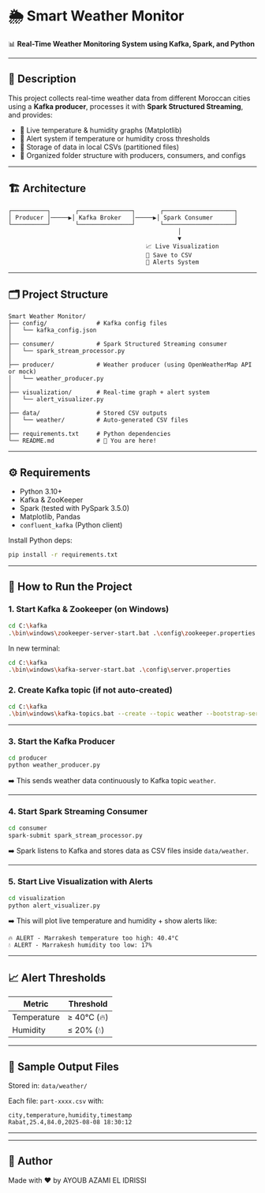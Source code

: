 # 🌦️ Smart Weather Monitor

📊 **Real-Time Weather Monitoring System using Kafka, Spark, and Python**

---

## 📌 Description

This project collects real-time weather data from different Moroccan cities using a **Kafka producer**, processes it with **Spark Structured Streaming**, and provides:

- 🔁 Live temperature & humidity graphs (Matplotlib)
- 🔔 Alert system if temperature or humidity cross thresholds
- 💾 Storage of data in local CSVs (partitioned files)
- 📁 Organized folder structure with producers, consumers, and configs

---

## 🏗️ Architecture

```
┌──────────┐       ┌───────────────┐       ┌────────────────────┐
│ Producer │─────▶│ Kafka Broker   │─────▶│ Spark Consumer      │
└──────────┘       └───────────────┘       └────────────────────┘
                                                │
                                                ▼
                                       📈 Live Visualization
                                       💾 Save to CSV
                                       🔔 Alerts System
```

---

## 🗂️ Project Structure

```
Smart Weather Monitor/
├── config/              # Kafka config files
│   └── kafka_config.json
│
├── consumer/            # Spark Structured Streaming consumer
│   └── spark_stream_processor.py
│
├── producer/            # Weather producer (using OpenWeatherMap API or mock)
│   └── weather_producer.py
│
├── visualization/       # Real-time graph + alert system
│   └── alert_visualizer.py
│
├── data/                # Stored CSV outputs
│   └── weather/         # Auto-generated CSV files
│
├── requirements.txt     # Python dependencies
└── README.md            # 📄 You are here!
```

---

## ⚙️ Requirements

- Python 3.10+
- Kafka & ZooKeeper
- Spark (tested with PySpark 3.5.0)
- Matplotlib, Pandas
- `confluent_kafka` (Python client)

Install Python deps:

```bash
pip install -r requirements.txt
```

---

## 🚀 How to Run the Project

### 1. Start Kafka & Zookeeper (on Windows)

```bash
cd C:\kafka
.\bin\windows\zookeeper-server-start.bat .\config\zookeeper.properties
```

In new terminal:

```bash
cd C:\kafka
.\bin\windows\kafka-server-start.bat .\config\server.properties
```

### 2. Create Kafka topic (if not auto-created)

```bash
cd C:\kafka
.\bin\windows\kafka-topics.bat --create --topic weather --bootstrap-server localhost:9092 --partitions 1 --replication-factor 1
```

---

### 3. Start the Kafka Producer

```bash
cd producer
python weather_producer.py
```

➡️ This sends weather data continuously to Kafka topic `weather`.

---

### 4. Start Spark Streaming Consumer

```bash
cd consumer
spark-submit spark_stream_processor.py
```

➡️ Spark listens to Kafka and stores data as CSV files inside `data/weather`.

---

### 5. Start Live Visualization with Alerts

```bash
cd visualization
python alert_visualizer.py
```

➡️ This will plot live temperature and humidity + show alerts like:

```
🔥 ALERT - Marrakesh temperature too high: 40.4°C
💧 ALERT - Marrakesh humidity too low: 17%
```

---

## 📈 Alert Thresholds

| Metric     | Threshold       |
|------------|-----------------|
| Temperature | ≥ 40°C (🔥)     |
| Humidity    | ≤ 20% (💧)       |

---

## 📁 Sample Output Files

Stored in: `data/weather/`

Each file: `part-xxxx.csv` with:

```csv
city,temperature,humidity,timestamp
Rabat,25.4,84.0,2025-08-08 18:30:12
```

---



---

## 👤 Author

Made with ❤️ by AYOUB AZAMI EL IDRISSI